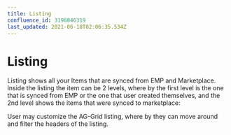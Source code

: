 ```yaml
---
title: Listing
confluence_id: 3196846319
last_updated: 2021-06-18T02:06:35.534Z
---
```


# Listing

Listing shows all your Items that are synced from EMP and Marketplace. Inside the listing the item can be 2 levels, where by the first level is the one that is synced from EMP or the one that user created themselves, and the 2nd level shows the items that were synced to marketplace:

User may customize the AG-Grid listing, where by they can move around and filter the headers of the listing.

